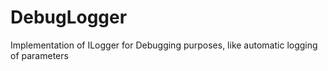 # DebugLogger
Implementation of ILogger for Debugging purposes, like automatic logging of parameters
